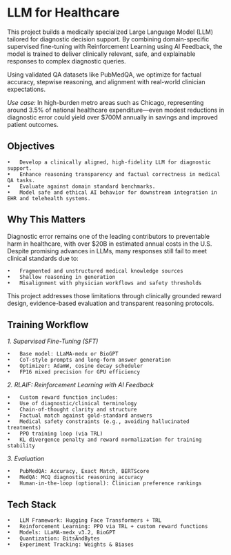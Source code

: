 # LLM for Healthcare
This project builds a medically specialized Large Language Model (LLM) tailored for diagnostic decision support. By combining domain-specific supervised fine-tuning with Reinforcement Learning using AI Feedback, the model is trained to deliver clinically relevant, safe, and explainable responses to complex diagnostic queries.

Using validated QA datasets like PubMedQA, we optimize for factual accuracy, stepwise reasoning, and alignment with real-world clinician expectations.

_Use case:_ In high-burden metro areas such as Chicago, representing around 3.5% of national healthcare expenditure—even modest reductions in diagnostic error could yield over $700M annually in savings and improved patient outcomes.

## Objectives
	•	Develop a clinically aligned, high-fidelity LLM for diagnostic support.
	•	Enhance reasoning transparency and factual correctness in medical QA tasks.
	•	Evaluate against domain standard benchmarks.
	•	Model safe and ethical AI behavior for downstream integration in EHR and telehealth systems.

## Why This Matters
Diagnostic error remains one of the leading contributors to preventable harm in healthcare, with over $20B in estimated annual costs in the U.S. Despite promising advances in LLMs, many responses still fail to meet clinical standards due to:

	•	Fragmented and unstructured medical knowledge sources
	•	Shallow reasoning in generation
	•	Misalignment with physician workflows and safety thresholds

This project addresses those limitations through clinically grounded reward design, evidence-based evaluation and transparent reasoning protocols.

## Training Workflow

_1. Supervised Fine-Tuning (SFT)_

	•	Base model: LLaMA-medx or BioGPT
	•	CoT-style prompts and long-form answer generation
	•	Optimizer: AdamW, cosine decay scheduler
	•	FP16 mixed precision for GPU efficiency

_2. RLAIF: Reinforcement Learning with AI Feedback_

	•	Custom reward function includes:
	•	Use of diagnostic/clinical terminology
	•	Chain-of-thought clarity and structure
	•	Factual match against gold-standard answers
	•	Medical safety constraints (e.g., avoiding hallucinated treatments)
	•	PPO training loop (via TRL)
	•	KL divergence penalty and reward normalization for training stability

_3. Evaluation_

	•	PubMedQA: Accuracy, Exact Match, BERTScore
	•	MedQA: MCQ diagnostic reasoning accuracy
	•	Human-in-the-loop (optional): Clinician preference rankings

## Tech Stack

	•	LLM Framework: Hugging Face Transformers + TRL
	•	Reinforcement Learning: PPO via TRL + custom reward functions
	•	Models: LLaMA-medx_v3.2, BioGPT
	•	Quantization: BitsAndBytes
	•	Experiment Tracking: Weights & Biases
